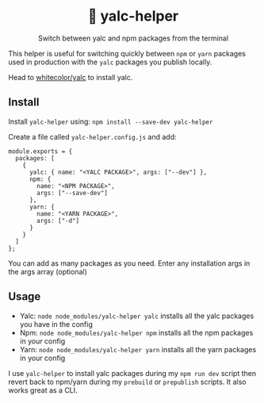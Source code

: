 <h1 align="center">🎁 yalc-helper</h1>
<p align="center">Switch between yalc and npm packages from the terminal</p>

This helper is useful for switching quickly between `npm` or `yarn` packages used in production with the `yalc` packages you publish locally.

Head to [whitecolor/yalc]('https://github.com/search?q=yalc') to install yalc.

## Install

Install `yalc-helper` using:
`npm install --save-dev yalc-helper`

Create a file called `yalc-helper.config.js` and add:

```
module.exports = {
  packages: [
    {
      yalc: { name: "<YALC PACKAGE>", args: ["--dev"] },
      npm: {
        name: "<NPM PACKAGE>",
        args: ["--save-dev"]
      },
      yarn: {
        name: "<YARN PACKAGE>",
        args: ["-d"]
      }
    }
  ]
};

```

You can add as many packages as you need. Enter any installation args in the args array (optional)

## Usage

- Yalc: `node node_modules/yalc-helper yalc` installs all the yalc packages you have in the config
- Npm: `node node_modules/yalc-helper npm` installs all the npm packages in your config
- Yarn: `node node_modules/yalc-helper yarn` installs all the yarn packages in your config

I use `yalc-helper` to install yalc packages during my `npm run dev` script then revert back to npm/yarn during my `prebuild` or `prepublish` scripts.
It also works great as a CLI.
